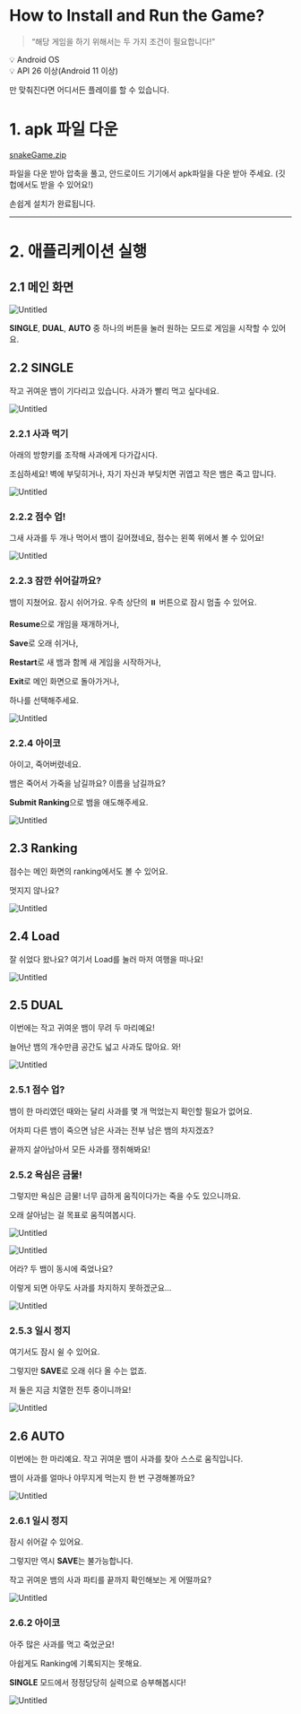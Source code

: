 # How to Install and Run the Game?

> “해당 게임을 하기 위해서는 두 가지 조건이 필요합니다!”
> 

<aside>
💡 Android OS

</aside>

<aside>
💡 API 26 이상(Android 11 이상)

</aside>

만 맞춰진다면 어디서든 플레이를 할 수 있습니다.

# 1. apk 파일 다운

[snakeGame.zip](How%20to%20Install%20and%20Run%20the%20Game%20d7e976e197664933bd0f50a6c83a130a/snakeGame.zip)

파일을 다운 받아 압축을 풀고, 안드로이드 기기에서 apk파일을 다운 받아 주세요. (깃헙에서도 받을 수 있어요!)

손쉽게 설치가 완료됩니다.

---

# 2. 애플리케이션 실행

## 2.1 메인 화면

![Untitled](How%20to%20Install%20and%20Run%20the%20Game%20d7e976e197664933bd0f50a6c83a130a/Untitled.png)

**SINGLE**, **DUAL**, **AUTO** 중 하나의 버튼을 눌러 원하는 모드로 게임을 시작할 수 있어요.

## 2.2 SINGLE

작고 귀여운 뱀이 기다리고 있습니다. 사과가 빨리 먹고 싶다네요.

![Untitled](How%20to%20Install%20and%20Run%20the%20Game%20d7e976e197664933bd0f50a6c83a130a/Untitled%201.png)

### 2.2.1 사과 먹기

아래의 방향키를 조작해 사과에게 다가갑시다. 

조심하세요! 벽에 부딪히거나, 자기 자신과 부딪치면 귀엽고 작은 뱀은 죽고 맙니다. 

![Untitled](How%20to%20Install%20and%20Run%20the%20Game%20d7e976e197664933bd0f50a6c83a130a/Untitled%202.png)

### 2.2.2 점수 업!

그새 사과를 두 개나 먹어서 뱀이 길어졌네요, 점수는 왼쪽 위에서 볼 수 있어요!

![Untitled](How%20to%20Install%20and%20Run%20the%20Game%20d7e976e197664933bd0f50a6c83a130a/Untitled%203.png)

### 2.2.3 잠깐 쉬어갈까요?

뱀이 지쳤어요. 잠시 쉬어가요. 우측 상단의 ⏸️ 버튼으로 잠시 멈출 수 있어요. 

**Resume**으로 개임을 재개하거나,

**Save**로 오래 쉬거나,

**Restart**로 새 뱀과 함께 새 게임을 시작하거나,

**Exit**로 메인 화면으로 돌아가거나, 

하나를 선택해주세요.

![Untitled](How%20to%20Install%20and%20Run%20the%20Game%20d7e976e197664933bd0f50a6c83a130a/Untitled%204.png)

### 2.2.4 아이코

아이고, 죽어버렸네요.

뱀은 죽어서 가죽을 남길까요? 이름을 남길까요?

**Submit Ranking**으로 뱀을 애도해주세요.

![Untitled](How%20to%20Install%20and%20Run%20the%20Game%20d7e976e197664933bd0f50a6c83a130a/Untitled%205.png)

## 2.3 Ranking

점수는 메인 화면의 ranking에서도 볼 수 있어요.

멋지지 않나요?

![Untitled](How%20to%20Install%20and%20Run%20the%20Game%20d7e976e197664933bd0f50a6c83a130a/Untitled%206.png)

## 2.4 Load

잘 쉬었다 왔나요? 여기서 Load를 눌러 마저 여행을 떠나요!

![Untitled](How%20to%20Install%20and%20Run%20the%20Game%20d7e976e197664933bd0f50a6c83a130a/Untitled.png)

## 2.5 DUAL

이번에는 작고 귀여운 뱀이 무려 두 마리예요!

늘어난 뱀의 개수만큼 공간도 넓고 사과도 많아요. 와!

![Untitled](How%20to%20Install%20and%20Run%20the%20Game%20d7e976e197664933bd0f50a6c83a130a/Untitled%207.png)

### 2.5.1 점수 업?

뱀이 한 마리였던 때와는 달리 사과를 몇 개 먹었는지 확인할 필요가 없어요.  

어차피 다른 뱀이 죽으면 남은 사과는 전부 남은 뱀의 차지겠죠? 

끝까지 살아남아서 모든 사과를 쟁취해봐요! 

### 2.5.2 욕심은 금물!

그렇지만 욕심은 금물! 너무 급하게 움직이다가는 죽을 수도 있으니까요. 

오래 살아남는 걸 목표로 움직여봅시다.

![Untitled](How%20to%20Install%20and%20Run%20the%20Game%20d7e976e197664933bd0f50a6c83a130a/Untitled%208.png)

![Untitled](How%20to%20Install%20and%20Run%20the%20Game%20d7e976e197664933bd0f50a6c83a130a/Untitled%209.png)

어라? 두 뱀이 동시에 죽었나요?

이렇게 되면 아무도 사과를 차지하지 못하겠군요…

![Untitled](How%20to%20Install%20and%20Run%20the%20Game%20d7e976e197664933bd0f50a6c83a130a/Untitled%2010.png)

### 2.5.3 일시 정지

여기서도 잠시 쉴 수 있어요. 

그렇지만 **SAVE**로 오래 쉬다 올 수는 없죠.

저 둘은 지금 치열한 전투 중이니까요!

![Untitled](How%20to%20Install%20and%20Run%20the%20Game%20d7e976e197664933bd0f50a6c83a130a/Untitled%2011.png)

## 2.6 AUTO

이번에는 한 마리예요. 작고 귀여운 뱀이 사과를 찾아 스스로 움직입니다. 

뱀이 사과를 얼마나 야무지게 먹는지 한 번 구경해볼까요?

![Untitled](How%20to%20Install%20and%20Run%20the%20Game%20d7e976e197664933bd0f50a6c83a130a/Untitled%2012.png)

### 2.6.1 일시 정지

잠시 쉬어갈 수 있어요.

그렇지만 역시 **SAVE**는 불가능합니다. 

작고 귀여운 뱀의 사과 파티를 끝까지 확인해보는 게 어떨까요?

![Untitled](How%20to%20Install%20and%20Run%20the%20Game%20d7e976e197664933bd0f50a6c83a130a/Untitled%2013.png)

### 2.6.2 아이코

아주 많은 사과를 먹고 죽었군요!

아쉽게도 Ranking에 기록되지는 못해요.

**SINGLE** 모드에서 정정당당히 실력으로 승부해봅시다!

![Untitled](How%20to%20Install%20and%20Run%20the%20Game%20d7e976e197664933bd0f50a6c83a130a/Untitled%2014.png)
